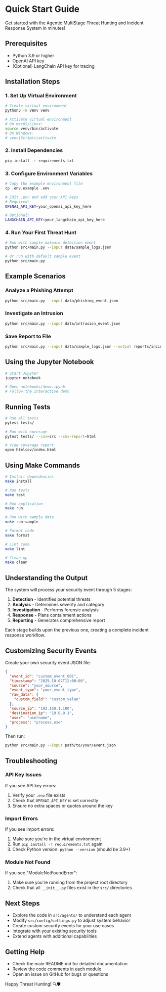 # Quick Start Guide

Get started with the Agentic MultiStage Threat Hunting and Incident Response System in minutes!

## Prerequisites

- Python 3.9 or higher
- OpenAI API key
- (Optional) LangChain API key for tracing

## Installation Steps

### 1. Set Up Virtual Environment

```bash
# Create virtual environment
python3 -m venv venv

# Activate virtual environment
# On macOS/Linux:
source venv/bin/activate
# On Windows:
# venv\Scripts\activate
```

### 2. Install Dependencies

```bash
pip install -r requirements.txt
```

### 3. Configure Environment Variables

```bash
# Copy the example environment file
cp .env.example .env

# Edit .env and add your API keys
# Required:
OPENAI_API_KEY=your_openai_api_key_here

# Optional:
LANGCHAIN_API_KEY=your_langchain_api_key_here
```

### 4. Run Your First Threat Hunt

```bash
# Run with sample malware detection event
python src/main.py --input data/sample_logs.json

# Or run with default sample event
python src/main.py
```

## Example Scenarios

### Analyze a Phishing Attempt

```bash
python src/main.py --input data/phishing_event.json
```

### Investigate an Intrusion

```bash
python src/main.py --input data/intrusion_event.json
```

### Save Report to File

```bash
python src/main.py --input data/sample_logs.json --output reports/incident_report.json
```

## Using the Jupyter Notebook

```bash
# Start Jupyter
jupyter notebook

# Open notebooks/demo.ipynb
# Follow the interactive demo
```

## Running Tests

```bash
# Run all tests
pytest tests/

# Run with coverage
pytest tests/ --cov=src --cov-report=html

# View coverage report
open htmlcov/index.html
```

## Using Make Commands

```bash
# Install dependencies
make install

# Run tests
make test

# Run application
make run

# Run with sample data
make run-sample

# Format code
make format

# Lint code
make lint

# Clean up
make clean
```

## Understanding the Output

The system will process your security event through 5 stages:

1. **Detection** - Identifies potential threats
2. **Analysis** - Determines severity and category
3. **Investigation** - Performs forensic analysis
4. **Response** - Plans containment actions
5. **Reporting** - Generates comprehensive report

Each stage builds upon the previous one, creating a complete incident response workflow.

## Customizing Security Events

Create your own security event JSON file:

```json
{
  "event_id": "custom_event_001",
  "timestamp": "2025-10-07T12:00:00",
  "source": "your_source",
  "event_type": "your_event_type",
  "raw_data": {
    "custom_field": "custom_value"
  },
  "source_ip": "192.168.1.100",
  "destination_ip": "10.0.0.1",
  "user": "username",
  "process": "process.exe"
}
```

Then run:

```bash
python src/main.py --input path/to/your/event.json
```

## Troubleshooting

### API Key Issues

If you see API key errors:
1. Verify your `.env` file exists
2. Check that `OPENAI_API_KEY` is set correctly
3. Ensure no extra spaces or quotes around the key

### Import Errors

If you see import errors:
1. Make sure you're in the virtual environment
2. Run `pip install -r requirements.txt` again
3. Check Python version: `python --version` (should be 3.9+)

### Module Not Found

If you see "ModuleNotFoundError":
1. Make sure you're running from the project root directory
2. Check that all `__init__.py` files exist in the `src/` directories

## Next Steps

- Explore the code in `src/agents/` to understand each agent
- Modify `src/config/settings.py` to adjust system behavior
- Create custom security events for your use cases
- Integrate with your existing security tools
- Extend agents with additional capabilities

## Getting Help

- Check the main README.md for detailed documentation
- Review the code comments in each module
- Open an issue on GitHub for bugs or questions

Happy Threat Hunting! 🔍🛡️
